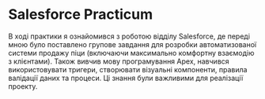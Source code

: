 # Salesforce Practicum
В ході практики я ознайомився з роботою відділу Salesforce, де переді мною було поставлено групове завдання для розробки автоматизованої системи продажу піци (включаючи максимально комфортну взаємодію з клієнтами). 
Також вивчив мову програмування Apex, навчився використовувати тригери, створювати візуальні компоненти, правила валідації даних та процеси. Ці знання були важливими для реалізації проекту.
